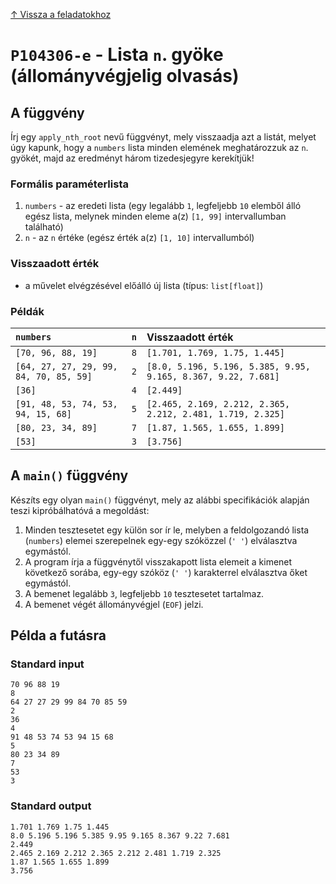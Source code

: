 
[↑ Vissza a feladatokhoz](./README.md)

# `P104306-e` - Lista `n`. gyöke (állományvégjelig olvasás)

## A függvény

Írj egy `apply_nth_root` nevű függvényt, mely visszaadja azt a listát, melyet úgy kapunk, hogy a `numbers` lista minden elemének meghatározzuk az `n`. gyökét, majd az eredményt három tizedesjegyre kerekítjük!

### Formális paraméterlista

1. `numbers` - az eredeti lista (egy legalább `1`, legfeljebb `10` elemből álló egész lista, melynek minden eleme a(z) `[1, 99]` intervallumban található)
1. `n` - az `n` értéke (egész érték a(z) `[1, 10]` intervallumból)

### Visszaadott érték

* a művelet elvégzésével előálló új lista (típus: `list[float]`)

### Példák

| `numbers` | `n` | Visszaadott érték | 
| :--- | ---: | :-- | 
| `[70, 96, 88, 19]` | `8` | `[1.701, 1.769, 1.75, 1.445]` | 
| `[64, 27, 27, 29, 99, 84, 70, 85, 59]` | `2` | `[8.0, 5.196, 5.196, 5.385, 9.95, 9.165, 8.367, 9.22, 7.681]` | 
| `[36]` | `4` | `[2.449]` | 
| `[91, 48, 53, 74, 53, 94, 15, 68]` | `5` | `[2.465, 2.169, 2.212, 2.365, 2.212, 2.481, 1.719, 2.325]` | 
| `[80, 23, 34, 89]` | `7` | `[1.87, 1.565, 1.655, 1.899]` | 
| `[53]` | `3` | `[3.756]` | 

## A `main()` függvény

Készíts egy olyan `main()` függvényt, mely az alábbi specifikációk alapján teszi kipróbálhatóvá a megoldást:

1. Minden tesztesetet egy külön sor ír le, melyben a feldolgozandó lista (`numbers`) elemei szerepelnek egy-egy szóközzel (`' '`) elválasztva egymástól.
1. A program írja a függvénytől visszakapott lista elemeit a kimenet következő sorába, egy-egy szóköz (`' '`) karakterrel elválasztva őket egymástól.
1. A bemenet legalább `3`, legfeljebb `10` tesztesetet tartalmaz.
1. A bemenet végét állományvégjel (`EOF`) jelzi.

## Példa a futásra

### Standard input

```
70 96 88 19
8
64 27 27 29 99 84 70 85 59
2
36
4
91 48 53 74 53 94 15 68
5
80 23 34 89
7
53
3
```

### Standard output

```
1.701 1.769 1.75 1.445
8.0 5.196 5.196 5.385 9.95 9.165 8.367 9.22 7.681
2.449
2.465 2.169 2.212 2.365 2.212 2.481 1.719 2.325
1.87 1.565 1.655 1.899
3.756
```